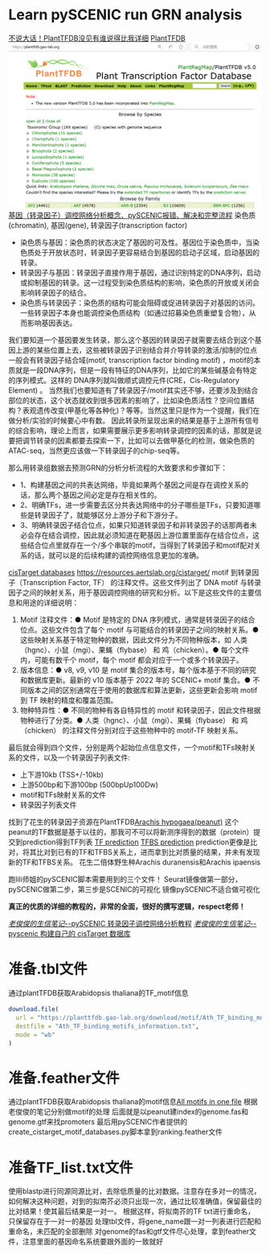 # Learn pySCENIC run GRN analysis

[不说大话！PlantTFDB没见有谁说得比我详细](https://mp.weixin.qq.com/s/nNDL95uikH-8rEXAf6hphw)
[PlantTFDB](https://planttfdb.gao-lab.org/)
![alt text](image.png)
[基因（转录因子）调控网络分析概念、pySCENIC报错、解决和完整流程](https://mp.weixin.qq.com/s/W23Reg6Hi4XWxpMvfctP8g)
染色质(chromatin), 基因(gene), 转录因子(transcription factor)
- 染色质与基因：染色质的状态决定了基因的可及性。基因位于染色质中，当染色质处于开放状态时，转录因子更容易结合到基因的启动子区域，启动基因的转录。
- 转录因子与基因：转录因子直接作用于基因，通过识别特定的DNA序列，启动或抑制基因的转录。这一过程受到染色质结构的影响，染色质的开放或关闭会影响转录因子的结合。
- 染色质与转录因子：染色质的结构可能会阻碍或促进转录因子对基因的访问。一些转录因子本身也能调控染色质结构（如通过招募染色质重塑复合物），从而影响基因表达。

我们要知道一个基因要发生转录，那么这个基因的转录因子就需要去结合到这个基因上游的某些位置上去，这些被转录因子识别结合并介导转录的激活/抑制的位点一般会有转录因子结合域(motif, transcription factor binding motif) ，motif的本质就是一段DNA序列，但是一段有特征的DNA序列，比如它的某些碱基会有特定的序列模式。这样的 DNA序列就叫做顺式调控元件(CRE，Cis-Regulatory Element) 。
当然我们也要知道有了转录因子/motif其实还不够，还要涉及到结合部位的状态，这个状态就收到很多因素的影响了，比如染色质活性？空间位置结构？表观遗传改变(甲基化等各种化)？等等。当然这里只是作为一个提醒，我们在做分析/实验的时候要心中有数。
因此转录所呈现出来的结果是基于上游所有信号的综合影响，理论上而言，如果需要展示更多影响转录调控的因素的话，那就是说要把调节转录的因素都要去探索一下，比如可以去做甲基化的检测，做染色质的ATAC-seq，当然更应该做一下转录因子的chip-seq等。

那么用转录组数据去预测GRN的分析分析流程的大致要求和步骤如下：
- 1、构建基因之间的共表达网络，毕竟如果两个基因之间是存在调控关系的话，那么两个基因之间必定是存在相关性的。
- 2、明确TFs，进一步需要去区分共表达网络中的分子哪些是TFs，只要知道哪些是转录因子了，就能够区分上游分子和下游分子。
- 3、明确转录因子结合位点，如果只知道转录因子和非转录因子的话那两者未必会存在结合调控，因此就必须知道在靶基因上游位置里面存在结合位点，这些结合位点里就存在一个/多个串联的motif，当得到了转录因子和motif配对关系的话，就可以是的后续构建的调控网络信息更加的准确。

[cisTarget databases](https://resources.aertslab.org/cistarget/databases/)
https://resources.aertslab.org/cistarget/
motif 到转录因子（Transcription Factor, TF） 的注释文件。这些文件列出了 DNA motif 与转录因子之间的映射关系，用于基因调控网络的研究和分析。以下是这些文件的主要信息和用途的详细说明：
1. Motif 注释文件：● Motif 是特定的 DNA 序列模式，通常是转录因子的结合位点。这些文件包含了每个 motif 与可能结合的转录因子之间的映射关系。● 这些映射关系基于特定物种的数据，因此文件分为不同物种版本，如 人类（hgnc）、小鼠（mgi）、果蝇（flybase） 和 鸡（chicken）。● 每个文件内，可能有数千个 motif，每个 motif 都会对应于一个或多个转录因子。
2. 版本信息：● v8, v9, v10 是 motif 集合的版本号，每个版本基于不同的研究和数据库更新。最新的 v10 版本基于 2022 年的 SCENIC+ motif 集合。● 不同版本之间的区别通常在于使用的数据库和算法更新，这些更新会影响 motif 到 TF 映射的精度和覆盖范围。
3. 物种特异性：● 不同的物种有各自特异性的 motif 和转录因子，因此文件根据物种进行了分类。● 人类（hgnc）、小鼠（mgi）、果蝇（flybase） 和 鸡（chicken） 的注释文件分别对应于这些物种中的 motif-TF 映射关系。

最后就会得到四个文件，分别是两个起始位点信息文件，一个motif和TFs映射关系的文件，以及一个转录因子列表文件:
  - 上下游10kb (TSS+/-10kb)
  - 上游500bp和下游100bp (500bpUp100Dw)
  - motif和TFs映射关系的文件
  - 转录因子列表文件


找到了花生的转录因子资源在PlantTFDB[Arachis hypogaea(peanut)](https://planttfdb.gao-lab.org/index.php?sp=Ahy)
这个peanut的TF数据是基于以往的，那我可不可以将新测序得到的数据（protein）提交到prediction得到TF列表
[TF prediction](https://planttfdb.gao-lab.org/prediction.php)
[TFBS prediction](https://plantregmap.gao-lab.org/binding_site_prediction.php)
prediction更像是比对，将其比对到已有的TF和TFBS关系上，进而拿到比对质量的结果，并未有发现新的TF和TFBS关系。
花生二倍体野生种Arachis duranensis和Arachis ipaensis

跑lili师姐的pySCENIC脚本需要用到的三个文件！
Seurat镜像做第一部分，pySCENIC做第二步，第三步是SCENIC的可视化
镜像pySCENIC不适合做可视化

**真正的优质的详细的教程的，非常的全面，很好的撰写逻辑，respect老师！**

[*老俊俊的生信笔记*--pySCENIC 转录因子调控网络分析教程](https://mp.weixin.qq.com/s/9n1ITFcC3fT8uyQGlL3Qtw?search_click_id=13216281811696875058-1747754421401-4602496906)
[*老俊俊的生信笔记*--pyscenic 构建自己的 cisTarget 数据库](https://mp.weixin.qq.com/s/7-vKrLiFS4Tlkt-rHxEGeQ)

# 准备.tbl文件
通过plantTFDB获取Arabidopsis thaliana的TF_motif信息
```R
download.file(
  url = "https://planttfdb.gao-lab.org/download/motif/Ath_TF_binding_motifs_information.txt",
  destfile = "Ath_TF_binding_motifs_information.txt",
  mode = "wb"
)
```
# 准备.feather文件
通过plantTFDB获取Arabidopsis thaliana的motif信息[All motifs in one file](https://planttfdb.gao-lab.org/download/motif/Ath_TF_binding_motifs.meme.gz)
根据老俊俊的笔记分别做motif的处理
后面就是以peanut建index的genome.fas和genome.gtf来找promoters
最后用pySCENIC作者提供的create_cistarget_motif_databases.py脚本拿到ranking.feather文件

# 准备TF_list.txt文件
使用blastp进行同源同源比对，去除低质量的比对数据。注意存在多对一的情况，如何解决这种问题，对到的拟南芥必须只出现一次，通过比较准确值，保留最佳的比对结果！使其最后结果是一对一。
根据这样，将拟南芥的TF txt进行重命名，只保留存在于一对一的基因
处理tbl文件，将gene_name跟一对一列表进行匹配和重命名，未匹配的全部删除
对genome的fas和gtf文件尽心处理，拿到feather文件，注意里面的基因命名系统要跟外面的一致就好
